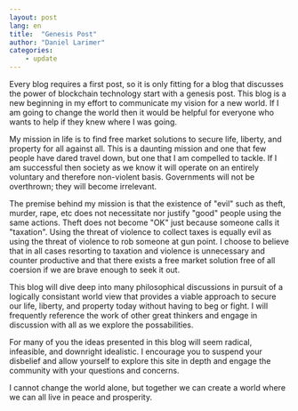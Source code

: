 ```yaml
---
layout: post
lang: en
title:  "Genesis Post"
author: "Daniel Larimer"
categories: 
    - update
---
```

Every blog requires a first post, so it is only fitting for a blog that discusses 
the power of blockchain technology start with a genesis post.  This blog is a new
beginning in my effort to communicate my vision for a new world.  If I am going
to change the world then it would be helpful for everyone who wants to help if
they knew where I was going.   

<!--more-->

My mission in life is to find free market solutions to secure life, liberty, and
property for all against all.  This is a daunting mission and one that few people
have dared travel down, but one that I am compelled to tackle.  If I am successful
then society as we know it will operate on an entirely voluntary and therefore non-violent
basis.  Governments will not be overthrown; they will become irrelevant.  

The premise behind my mission is that the existence of "evil" such as theft, murder,
rape, etc does not necessitate nor justify "good" people using the same actions.  Theft
does not become "OK" just because someone calls it "taxation".  Using the threat
of violence to collect taxes is equally evil as using the threat of violence to rob
someone at gun point.  I choose to believe that in all cases resorting to taxation 
and violence is unnecessary and counter productive and that there exists a free market
solution free of all coersion if we are brave enough to seek it out.  

This blog will dive deep into many philosophical discussions in pursuit of a
logically consistant world view that provides a viable approach to secure our life,
liberty, and property today without having to beg or fight.  I will frequently
reference the work of other great thinkers and engage in discussion with all as
we explore the possabilities. 

For many of you the ideas presented in this blog will seem radical, infeasible, and
downright idealistic.  I encourage you to suspend your disbelief and allow yourself
to explore this site in depth and engage the community with your questions and concerns. 

I cannot change the world alone, but together we can create a world where we
can all live in peace and prosperity.  
